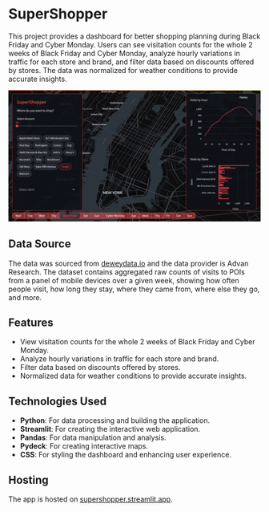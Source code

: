 # SuperShopper

This project provides a dashboard for better shopping planning during Black Friday and Cyber Monday. Users can see visitation counts for the whole 2 weeks of Black Friday and Cyber Monday, analyze hourly variations in traffic for each store and brand, and filter data based on discounts offered by stores. The data was normalized for weather conditions to provide accurate insights.

![Preview](images/image1.png)

## Data Source
The data was sourced from [deweydata.io](https://deweydata.io) and the data provider is Advan Research. The dataset contains aggregated raw counts of visits to POIs from a panel of mobile devices over a given week, showing how often people visit, how long they stay, where they came from, where else they go, and more.

## Features
- View visitation counts for the whole 2 weeks of Black Friday and Cyber Monday.
- Analyze hourly variations in traffic for each store and brand.
- Filter data based on discounts offered by stores.
- Normalized data for weather conditions to provide accurate insights.

## Technologies Used
- **Python**: For data processing and building the application.
- **Streamlit**: For creating the interactive web application.
- **Pandas**: For data manipulation and analysis.
- **Pydeck**: For creating interactive maps.
- **CSS**: For styling the dashboard and enhancing user experience.

## Hosting
The app is hosted on [supershopper.streamlit.app](https://supershopper.streamlit.app).